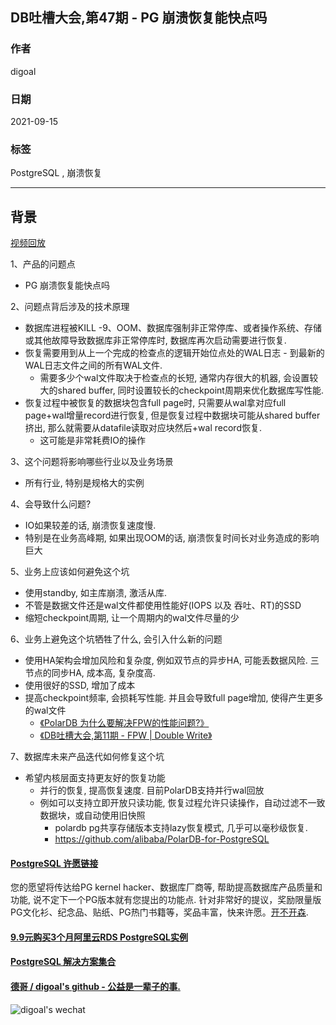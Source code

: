 ## DB吐槽大会,第47期 - PG 崩溃恢复能快点吗  
  
### 作者  
digoal  
  
### 日期  
2021-09-15  
  
### 标签  
PostgreSQL , 崩溃恢复  
  
----  
  
## 背景  
[视频回放](https://www.bilibili.com/video/BV1ZL4y1z7gg/)  
  
1、产品的问题点  
- PG 崩溃恢复能快点吗  
  
2、问题点背后涉及的技术原理  
- 数据库进程被KILL -9、OOM、数据库强制非正常停库、或者操作系统、存储或其他故障导致数据库非正常停库时, 数据库再次启动需要进行恢复.   
- 恢复需要用到从上一个完成的检查点的逻辑开始位点处的WAL日志 - 到最新的WAL日志文件之间的所有WAL文件.  
    - 需要多少个wal文件取决于检查点的长短, 通常内存很大的机器, 会设置较大的shared buffer, 同时设置较长的checkpoint周期来优化数据库写性能.   
- 恢复过程中被恢复的数据块包含full page时, 只需要从wal拿对应full page+wal增量record进行恢复, 但是恢复过程中数据块可能从shared buffer挤出, 那么就需要从datafile读取对应块然后+wal record恢复.   
    - 这可能是非常耗费IO的操作  
  
3、这个问题将影响哪些行业以及业务场景  
- 所有行业, 特别是规格大的实例  
  
4、会导致什么问题?  
- IO如果较差的话, 崩溃恢复速度慢.  
- 特别是在业务高峰期, 如果出现OOM的话, 崩溃恢复时间长对业务造成的影响巨大  
  
5、业务上应该如何避免这个坑  
- 使用standby, 如主库崩溃, 激活从库.  
- 不管是数据文件还是wal文件都使用性能好(IOPS 以及 吞吐、RT)的SSD  
- 缩短checkpoint周期, 让一个周期内的wal文件尽量的少  
  
6、业务上避免这个坑牺牲了什么, 会引入什么新的问题  
- 使用HA架构会增加风险和复杂度, 例如双节点的异步HA, 可能丢数据风险. 三节点的同步HA, 成本高, 复杂度高.   
- 使用很好的SSD, 增加了成本  
- 提高checkpoint频率, 会损耗写性能. 并且会导致full page增加, 使得产生更多的wal文件  
    - [《PolarDB 为什么要解决FPW的性能问题?》](../202108/20210809_01.md)    
    - [《DB吐槽大会,第11期 - FPW | Double Write》](../202108/20210830_02.md)    
  
7、数据库未来产品迭代如何修复这个坑  
- 希望内核层面支持更友好的恢复功能  
    - 并行的恢复, 提高恢复速度. 目前PolarDB支持并行wal回放  
    - 例如可以支持立即开放只读功能, 恢复过程允许只读操作，自动过滤不一致数据块，或自动使用旧快照  
        - polardb pg共享存储版本支持lazy恢复模式, 几乎可以毫秒级恢复.   
        - https://github.com/alibaba/PolarDB-for-PostgreSQL    
    
  
#### [PostgreSQL 许愿链接](https://github.com/digoal/blog/issues/76 "269ac3d1c492e938c0191101c7238216")
您的愿望将传达给PG kernel hacker、数据库厂商等, 帮助提高数据库产品质量和功能, 说不定下一个PG版本就有您提出的功能点. 针对非常好的提议，奖励限量版PG文化衫、纪念品、贴纸、PG热门书籍等，奖品丰富，快来许愿。[开不开森](https://github.com/digoal/blog/issues/76 "269ac3d1c492e938c0191101c7238216").  
  
  
#### [9.9元购买3个月阿里云RDS PostgreSQL实例](https://www.aliyun.com/database/postgresqlactivity "57258f76c37864c6e6d23383d05714ea")
  
  
#### [PostgreSQL 解决方案集合](https://yq.aliyun.com/topic/118 "40cff096e9ed7122c512b35d8561d9c8")
  
  
#### [德哥 / digoal's github - 公益是一辈子的事.](https://github.com/digoal/blog/blob/master/README.md "22709685feb7cab07d30f30387f0a9ae")
  
  
![digoal's wechat](../pic/digoal_weixin.jpg "f7ad92eeba24523fd47a6e1a0e691b59")
  
